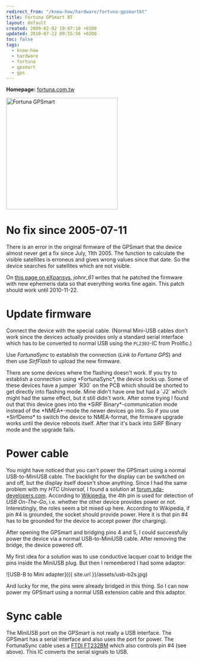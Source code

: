 ```yaml
---
redirect_from: "/know-how/hardware/fortuna-gpsmartbt"
title: Fortuna GPSmart BT
layout: default
created: 2009-02-02 19:07:10 +0100
updated: 2010-07-22 09:55:56 +0200
toc: false
tags:
  - know-how
  - hardware
  - fortuna
  - gpsmart
  - gps
---
```

**Homepage:** [fortuna.com.tw](http://www.fortuna.com.tw/gpsmart.htm)

<img src="{{ site.url }}/assets/gpsmart.jpg" height="300" alt="Fortuna GPSmart" />


No fix since 2005-07-11
=======================

There is an error in the original firmware of the GPSmart that the device almost never get a fix since July, 11th 2005.
The function to calculate the visible satellites is erroneus and gives wrong values since that date. So the device searches for satellites which are not visible.

On [this page on eXpansys](http://www.expansys.com/ft.aspx?code=105113&thread=39), *johnr_61* writes that he patched the firmware with new ephemeris data
so that everything works fine again. This patch should work until 2010-11-22.


Update firmware
===============

Connect the device with the special cable. (Normal Mini-USB cables don't work since the devices actually provides only a standard serial interface
which has to be converted to normal USB using the `PL2303`-IC from Prolific.)

Use *FortunaSync* to establish the connection (*Link to Fortuna GPS*) and then use *SirfFlash* to upload the new firmware.

<p><div class="noteimportant" markdown="1">
There are some devices where the flashing doesn't work. If you try to establish a connection using *FortunaSync*, the device locks up.
Some of these devices have a jumper `R30` on the PCB which should be shorted to get directly into flashing mode. Mine didn't have one
but had a `J2` which might had the same effect, but it still didn't work. After some trying I found out that this device goes into
the *SiRF Binary*-communication mode instead of the *NMEA*-mode the newer devices go into. So if you use *SirfDemo* to switch the
device to NMEA-format, the firmware upgrade works until the device reboots itself. After that it's back into SiRF Binary mode and the upgrade fails.
</div></p>


Power cable
===========

You might have noticed that you can't power the GPSmart using a normal USB-to-MiniUSB cable. The backlight for the display can be switched
on and off, but the display itself doesn't show anything. Since I had the same problem with my *HTC Universal*, I found a solution
at [forum.xda-developers.com](http://forum.xda-developers.com/showthread.php?t=285768). According to [Wikipedia](http://en.wikipedia.org/wiki/Universal_Serial_Bus#USB_cables),
the 4th pin is used for detection of *USB On-The-Go*, i.e. whether the other device provides power or not. Interestingly, the roles seem a bit mixed up here.
According to Wikipedia, if pin #4 is grounded, the socket should provide power. Here it is that pin #4 has to be grounded for the device to accept power (for charging).

After opening the GPSmart and bridging pins 4 and 5, I could successfully power the device via a normal USB-to-MiniUSB cable. After removing the bridge, the device powered off.

My first idea for a solution was to use conductive lacquer coat to bridge the pins inside the MiniUSB plug. But then I remembered I had some adaptor:

![USB-B to Mini adapter]({{ site.url }}/assets/usb-b2s.jpg)

And lucky for me, the pins were already bridged in this thing. So I can now power my GPSmart using a normal USB extension cable and this adaptor.


Sync cable
==========

The MiniUSB port on the GPSmart is not really a USB interface. The GPSmart has a serial interface and also uses the port for power.
The FortunaSync cable uses a [FTDI FT232BM](http://www.ftdichip.com/FTProducts.htm#FT232BM) which also controls pin #4 (see above). This IC converts the serial signals to USB.
